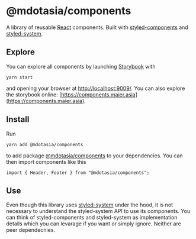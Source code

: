 # @mdotasia/components

A library of reusable [React](https://facebook.github.io/react/) components. Built with [styled-components](https://www.styled-components.com/) and [styled-system](http://jxnblk.com/styled-system/).

## Explore

You can explore all components by launching [Storybook](https://storybook.js.org/) with

    yarn start

and opening your browser at [http://localhost:9009/](http://localhost:9009/). You can also explore the storybook online: [https://components.maier.asia](https://components.maier.asia).

## Install

Run

    yarn add @mdotasia/components

to add package [@mdotasia/components](https://github.com/mdotasia/components) to your dependencies. You can then import components like this

    import { Header, Footer } from "@mdotasia/components";

## Use

Even though this library uses [styled-system](http://jxnblk.com/styled-system/) under the hood, it is not necessary to understand the styled-system API to use its components. You can think of styled-components and styled-system as implementation details which you can levarage if you want or simply ignore. Neither are peer dependecnies.
